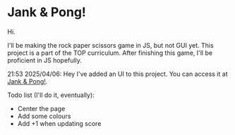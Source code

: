 # Jank & Pong!

Hi.

I'll be making the rock paper scissors game in JS, but not GUI yet. This project is a part of the TOP curriculum. After finishing this game, I'll be proficient in JS hopefully.

21:53 2025/04/06: Hey I've added an UI to this project. You can access it at [Jank & Pong!](https://huangphoux.github.io/odin-jankenpon/).

Todo list (I'll do it, eventually):

-   Center the page
-   Add some colours
-   Add +1 when updating score
